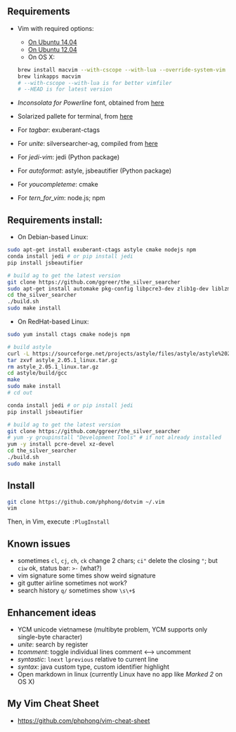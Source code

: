 ## Requirements
- Vim with required options:
  - [On Ubuntu 14.04](https://gist.github.com/akolosov/cedaac86b333a4ced95f)
  - [On Ubuntu 12.04](https://gist.github.com/jdewit/9818870)
  - On OS X:
  ```bash
  brew install macvim --with-cscope --with-lua --override-system-vim --HEAD
  brew linkapps macvim
  # --with-cscope --with-lua is for better vimfiler
  # --HEAD is for latest version
  ```

- *Inconsolata for Powerline* font, obtained from [here](https://github.com/powerline/fonts)
- Solarized pallete for terminal, from [here](http://ethanschoonover.com/solarized)
- For *tagbar*: exuberant-ctags
- For *unite*: silversearcher-ag, compiled from [here](https://github.com/ggreer/the_silver_searcher)
- For *jedi-vim*: jedi (Python package)
- For *autoformat*: astyle, jsbeautifier (Python package)
- For *youcompleteme*: cmake
- For *tern_for_vim*: node.js; npm

## Requirements install:
- On Debian-based Linux:

```bash
sudo apt-get install exuberant-ctags astyle cmake nodejs npm
conda install jedi # or pip install jedi
pip install jsbeautifier

# build ag to get the latest version
git clone https://github.com/ggreer/the_silver_searcher
sudo apt-get install automake pkg-config libpcre3-dev zlib1g-dev liblzma-dev
cd the_silver_searcher
./build.sh
sudo make install
```

- On RedHat-based Linux:

```bash
sudo yum install ctags cmake nodejs npm

# build astyle
curl -L https://sourceforge.net/projects/astyle/files/astyle/astyle%202.05.1/astyle_2.05.1_linux.tar.gz -O
tar zxvf astyle_2.05.1_linux.tar.gz
rm astyle_2.05.1_linux.tar.gz
cd astyle/build/gcc
make
sudo make install
# cd out

conda install jedi # or pip install jedi
pip install jsbeautifier

# build ag to get the latest version
git clone https://github.com/ggreer/the_silver_searcher
# yum -y groupinstall "Development Tools" # if not already installed
yum -y install pcre-devel xz-devel
cd the_silver_searcher
./build.sh
sudo make install
```

## Install
```bash
git clone https://github.com/phphong/dotvim ~/.vim
vim
```

Then, in Vim, execute `:PlugInstall`

## Known issues
- sometimes `cl`, `cj`, `ch`, `ck` change 2 chars; `ci"` delete the closing `"`; but `ciw` ok, status bar: `>-` (what?)
- vim signature some times show weird signature
- git gutter airline sometimes not work?
- search history `q/` sometimes show `\s\+$`

## Enhancement ideas

- YCM unicode vietnamese (multibyte problem, YCM supports only single-byte character)
- *unite*: search by register
- *tcomment*: toggle individual lines comment <--> uncomment
- *syntastic*: `lnext` `lprevious` relative to current line
- *syntax*: java custom type, custom identifier highlight
- Open markdown in linux (currently Linux have no app like *Marked 2* on OS X)

## My Vim Cheat Sheet
- https://github.com/phphong/vim-cheat-sheet
